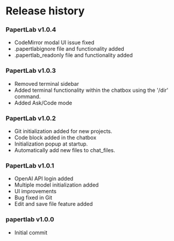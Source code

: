 
# Release history

### PapertLab v1.0.4
- CodeMirror modal UI issue fixed
- .papertlabignore file and functionality added
- .papertlab_readonly file and functionality added

### PapertLab v1.0.3
- Removed terminal sidebar
- Added terminal functionality within the chatbox using the '/dir' command.
- Added Ask/Code mode

### PapertLab v1.0.2
- Git initialization added for new projects.
- Code block added in the chatbox 
- Initialization popup at startup.
- Automatically add new files to chat_files. 

### PapertLab v1.0.1
- OpenAI API login added
- Multiple model initialization added
- UI improvements
- Bug fixed in Git
- Edit and save file feature added

### papertlab v1.0.0
- Initial commit